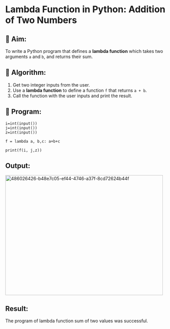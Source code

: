 # Lambda Function in Python: Addition of Two Numbers

## 🎯 Aim:
To write a Python program that defines a **lambda function** which takes two arguments `a` and `b`, and returns their sum.

## 🧠 Algorithm:
1. Get two integer inputs from the user.
2. Use a **lambda function** to define a function `f` that returns `a + b`.
3. Call the function with the user inputs and print the result.

## 🧾 Program:
```
i=int(input())
j=int(input())
z=int(input())

f = lambda a, b,c: a+b+c

print(f(i, j,z))
```
## Output:
<img width="495" height="377" alt="486026426-b48e7c05-ef44-4746-a37f-8cd72624b44f" src="https://github.com/user-attachments/assets/9421a226-b79c-4743-9c9e-c7f0af0ad21f" />


## Result:
The program of lambda function sum of two values was successful.
